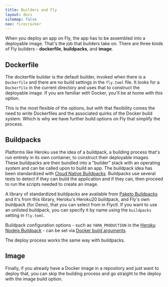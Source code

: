 ```yaml
---
title: Builders and Fly
layout: docs
sitemap: false
nav: firecracker
---
```


When you deploy an app on Fly, the app has to be assembled into a deployable image. That's the job that builders take on. There are three kinds of Fly builders - **dockerfile**, **buildpacks**, and **image**.

## Dockerfile

The dockerfile builder is the default builder, invoked when there is a `Dockerfile` and there are no build settings in the `fly.toml` file. It looks for a `Dockerfile` in the current directory and uses that to construct the deployable image. If you are familiar with Docker, you'll be at home with this option.

This is the most flexible of the options, but with that flexibility comes the need to write Dockerfiles and the associated quirks of the Docker build system. Which is why we have further build options on Fly that simplify the process.

## Buildpacks

Platforms like Heroku use the idea of a buildpack, a building process that's run entirely in its own container, to construct their deployable images. These buildpacks are then bundled into a "builder" stack with an operating system and can be called upon to build an app. The buildpack idea has been standardized with [Cloud Native Buildpacks](https://buildpacks.io/). Buildpacks use several tests to detect if they can build the application and if they can, then proceed to run the scripts needed to create an image.

A library of standardized buildpacks are available from [Paketo Buildpacks](https://paketo.io/) and it's from this library, Heroku's Heroku20 buildpack, and Fly's own buildpack (for Deno), that you can select from in Flyctl. If you want to use an unlisted buildpack, you can specify it by name using the
`buildpacks` setting in `fly.toml`.

Buildpack configuration options - such as `YARN_PRODUCTION` in the [Heroku Nodejs Buildpack](https://devcenter.heroku.com/articles/nodejs-support#using-npm-install) - can be set via [Docker build arguments](https://fly.io/docs/reference/configuration/#specify-docker-build-arguments).

The deploy process works the same way with buildpacks.

## Image

Finally, if you already have a Docker image in a repository and just want to deploy that, you can skip the building process and go straight to the deploy with the image build option.
